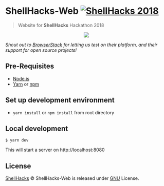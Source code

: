 # ShellHacks-Web [![ShellHacks 2018](https://cdn.abranhe.com/projects/ShellHacks/2018/badge.svg)](https://shellhacks.net/)

> Website for **ShellHacks** Hackathon 2018

<p align="center">
	<a href="https://shellhacks.net/">
		<img src="https://cdn.abranhe.com/pr/ShellHacks-Web/screenshot.png">
	</a>
</p>

*Shout out to [BrowserStack](https://browserstack.com) for letting us test on their platform, and their support for open source projects!*

## Pre-Requisites

- [Node.js](https://nodejs.org/)
- [Yarn](https://yarnpkg.com/) or [npm](https://npmjs.org)

## Set up development environment

- `yarn install` or `npm install` from root directory

## Local development

```
$ yarn dev
```

This will start a server on http://localhost:8080

## License

[ShellHacks](https://shellhacks.net) © ShellHacks-Web is released under [GNU](https://github.com/ShellHacksFIU/ShellHacks-Web/blob/master/LICENSE) License.
